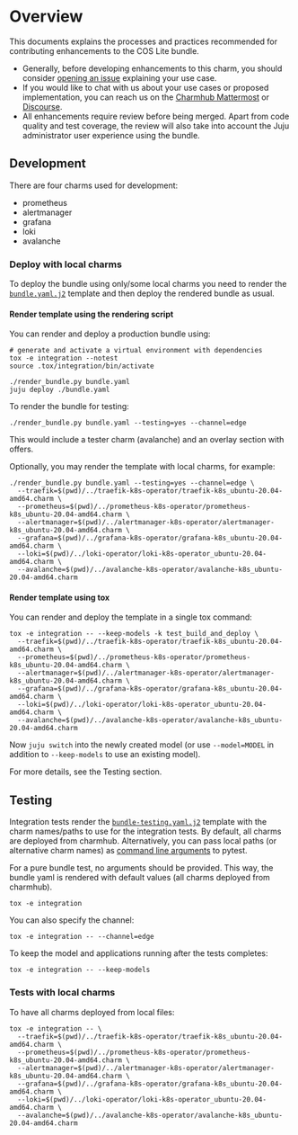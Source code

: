 # Overview

This documents explains the processes and practices recommended for
contributing enhancements to the COS Lite bundle.

- Generally, before developing enhancements to this charm, you should consider
  [opening an issue](https://github.com/canonical/cos-lite-bundle) explaining
  your use case.
- If you would like to chat with us about your use cases or proposed
  implementation, you can reach us on the
  [Charmhub Mattermost](https://chat.charmhub.io/charmhub/channels/charm-dev)
  or [Discourse](https://discourse.charmhub.io/).
- All enhancements require review before being merged.
  Apart from code quality and test coverage, the review will also take into
  account the Juju administrator user experience using the bundle.

## Development

There are four charms used for development:
- prometheus
- alertmanager
- grafana
- loki
- avalanche

### Deploy with local charms

To deploy the bundle using only/some local charms you need to render the
[`bundle.yaml.j2`](bundle.yaml.j2) template and then deploy the rendered bundle
as usual.

#### Render template using the rendering script
You can render and deploy a production bundle using:

```shell
# generate and activate a virtual environment with dependencies
tox -e integration --notest
source .tox/integration/bin/activate

./render_bundle.py bundle.yaml
juju deploy ./bundle.yaml
```

To render the bundle for testing:

```shell
./render_bundle.py bundle.yaml --testing=yes --channel=edge
```

This would include a tester charm (avalanche) and an overlay section with offers.

Optionally, you may render the template with local charms, for example:

```shell
./render_bundle.py bundle.yaml --testing=yes --channel=edge \
  --traefik=$(pwd)/../traefik-k8s-operator/traefik-k8s_ubuntu-20.04-amd64.charm \
  --prometheus=$(pwd)/../prometheus-k8s-operator/prometheus-k8s_ubuntu-20.04-amd64.charm \
  --alertmanager=$(pwd)/../alertmanager-k8s-operator/alertmanager-k8s_ubuntu-20.04-amd64.charm \
  --grafana=$(pwd)/../grafana-k8s-operator/grafana-k8s_ubuntu-20.04-amd64.charm \
  --loki=$(pwd)/../loki-operator/loki-k8s-operator_ubuntu-20.04-amd64.charm \
  --avalanche=$(pwd)/../avalanche-k8s-operator/avalanche-k8s_ubuntu-20.04-amd64.charm
```

#### Render template using tox
You can render and deploy the template in a single tox command:

```shell
tox -e integration -- --keep-models -k test_build_and_deploy \
  --traefik=$(pwd)/../traefik-k8s-operator/traefik-k8s_ubuntu-20.04-amd64.charm \
  --prometheus=$(pwd)/../prometheus-k8s-operator/prometheus-k8s_ubuntu-20.04-amd64.charm \
  --alertmanager=$(pwd)/../alertmanager-k8s-operator/alertmanager-k8s_ubuntu-20.04-amd64.charm \
  --grafana=$(pwd)/../grafana-k8s-operator/grafana-k8s_ubuntu-20.04-amd64.charm \
  --loki=$(pwd)/../loki-operator/loki-k8s-operator_ubuntu-20.04-amd64.charm \
  --avalanche=$(pwd)/../avalanche-k8s-operator/avalanche-k8s_ubuntu-20.04-amd64.charm
```

Now `juju switch` into the newly created model (or use `--model=MODEL` in
addition to `--keep-models` to use an existing model).

For more details, see the Testing section.

## Testing
Integration tests render the
[`bundle-testing.yaml.j2`](tests/integration/bundle-testing.yaml.j2) template
with the charm names/paths to use for the integration tests.
By default, all charms are deployed from charmhub. Alternatively, you can pass
local paths (or alternative charm names) as
[command line arguments](tests/integration/conftest.py) to pytest.

For a pure bundle test, no arguments should be provided. This way, the bundle
yaml is rendered with default values (all charms deployed from charmhub).

```shell
tox -e integration
```

You can also specify the channel:

```shell
tox -e integration -- --channel=edge
```

To keep the model and applications running after the tests completes:

```shell
tox -e integration -- --keep-models
```

### Tests with local charms
To have all charms deployed from local files:

```shell
tox -e integration -- \
  --traefik=$(pwd)/../traefik-k8s-operator/traefik-k8s_ubuntu-20.04-amd64.charm \
  --prometheus=$(pwd)/../prometheus-k8s-operator/prometheus-k8s_ubuntu-20.04-amd64.charm \
  --alertmanager=$(pwd)/../alertmanager-k8s-operator/alertmanager-k8s_ubuntu-20.04-amd64.charm \
  --grafana=$(pwd)/../grafana-k8s-operator/grafana-k8s_ubuntu-20.04-amd64.charm \
  --loki=$(pwd)/../loki-operator/loki-k8s-operator_ubuntu-20.04-amd64.charm \
  --avalanche=$(pwd)/../avalanche-k8s-operator/avalanche-k8s_ubuntu-20.04-amd64.charm
```
